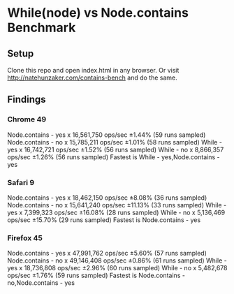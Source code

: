 # While(node) vs Node.contains Benchmark

## Setup

Clone this repo and open index.html in any browser. Or visit
http://natehunzaker.com/contains-bench and do the same.

## Findings

### Chrome 49

Node.contains - yes x 16,561,750 ops/sec ±1.44% (59 runs sampled)
Node.contains - no x 15,785,211 ops/sec ±1.01% (58 runs sampled)
While - yes x 16,742,721 ops/sec ±1.52% (56 runs sampled)
While - no x 8,866,357 ops/sec ±1.26% (56 runs sampled)
Fastest is While - yes,Node.contains - yes
﻿
### Safari 9

Node.contains - yes x 18,462,150 ops/sec ±8.08% (36 runs sampled)
Node.contains - no x 15,641,240 ops/sec ±11.13% (33 runs sampled)
While - yes x 7,399,323 ops/sec ±16.08% (28 runs sampled)
While - no x 5,136,469 ops/sec ±15.70% (29 runs sampled)
Fastest is Node.contains - yes

### Firefox 45

Node.contains - yes x 47,991,762 ops/sec ±5.60% (57 runs sampled)
Node.contains - no x 49,146,408 ops/sec ±0.86% (61 runs sampled)
While - yes x 18,736,808 ops/sec ±2.96% (60 runs sampled)
While - no x 5,482,678 ops/sec ±1.76% (59 runs sampled)
Fastest is Node.contains - no,Node.contains - yes
